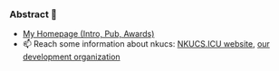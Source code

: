 ### Abstract 👋

- [My Homepage (Intro, Pub, Awards)](https://emanual20.github.io)
- 📫 Reach some information about nkucs: [NKUCS.ICU website](https://nkucs.icu), [our development organization](https://github.com/NKUCS-ICU)
